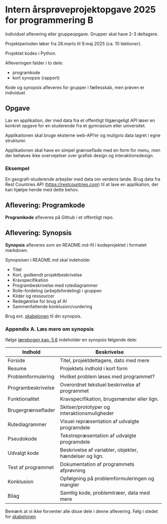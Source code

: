 # Intern årsprøveprojektopgave 2025 for programmering B
Individuel aflevering eller gruppeopgave. Grupper skal have 2-3 deltagere. 

Projektperioden løber fra 26.marts til 9.maj 2025 (ca. 10 lektioner). 

Projektet kodes i Python.

Afleveringen falder i to dele: 
-	programkode
-	kort synopsis (rapport)

Kode og synopsis afleveres for grupper i fællesskab, men prøven er individuel.

## Opgave
Lav en applikation, der med data fra et offentligt tilgængeligt API løser en konkret opgave for en studerende fra et gymnasium eller universitet.

Applikationen skal bruge eksterne web-API’er og muligvis data lagret i egne strukturer.

Applikationen skal have en simpel grænseflade med en form for menu, men der behøves ikke overvejelser over grafisk design og interaktionsdesign.

### Eksempel
En geografi-studerende arbejder med data om verdens lande. Brug data fra Rest Countries API (https://restcountries.com) til at lave en applikation, der kan hjælpe hende med dette behov.  

## Aflevering: Programkode
**Programkode** afleveres på Github i et offentligt repo.

## Aflevering: Synopsis
**Synopsis** afleveres som en README.md-fil i kodeprojektet i formatet markdown.  

Synopsisen i README.md skal indeholde:

- Titel
- Kort, godkendt projektbeskrivelse
- Kravspecifikation
- Programbeskrivelse med rutediagrammer
- Rolle-fordeling (arbejdsfordeling) i gruppen
- Kilder og ressourcer
- Redegørelse for brug af AI
- Sammenfattende konklusion/vurdering

Brug evt. [skabelonen](synopsis.template.md) til din synopsis.

### Appendix A. Læs mere om synopsis
Ifølge [lærebogen kap. 5.6](https://programmering.systime.dk/?id=200) indeholder en synopsis følgende dele:

| Indhold            | Beskrivelse                                            |
|--------------------|--------------------------------------------------------|
| Forside            | Titel, projektdeltagere, dato med mere                 |
| Resume             | Projektets indhold i kort form                         |
| Problemformulering | Hvilket problem løses med programmet?                  |
| Programbeskrivelse | Overordnet tekstuel beskrivelse af programmet          |
| Funktionalitet     | Kravspecifikation, brugsmønster eller lign.            |
| Brugergrænseflader | Skitser/prototyper og interaktionsmuligheder           |
| Rutediagrammer     | Visuel repræsentation af udvalgte programdele          |
| Pseudokode         | Tekstrepræsentation af udvalgte programdele            |
| Udvalgt kode       | Beskrivelse af variabler, objekter, hændelser og lign. |
| Test af programmet | Dokumentation af programmets afprøvning                |
| Konklusion         | Opfølgning på problemformuleringen og mangler          |
| Bilag              | Samtlig kode, problemtræer, data med mere              |

Bemærk at vi ikke forventer alle disse dele i denne aflevering. Følg i stedet for [skabelonen](synopsis.template.md)
